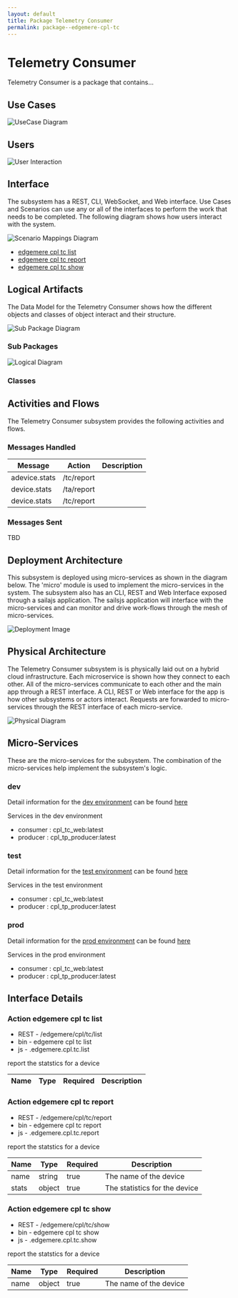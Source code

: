 ```yaml
---
layout: default
title: Package Telemetry Consumer
permalink: package--edgemere-cpl-tc
---
```

# Telemetry Consumer

Telemetry Consumer is a package that contains...



## Use Cases



![UseCase Diagram](./usecases.svg)

## Users


![User Interaction](./userinteraction.svg)

## Interface
The subsystem has a REST, CLI, WebSocket, and Web interface. Use Cases and Scenarios can use any or all
of the interfaces to perform the work that needs to be completed. The following  diagram shows how
users interact with the system.

![Scenario Mappings Diagram](./scenariomapping.svg)

* [ edgemere cpl tc list](#action--edgemere-cpl-tc-list)
* [ edgemere cpl tc report](#action--edgemere-cpl-tc-report)
* [ edgemere cpl tc show](#action--edgemere-cpl-tc-show)


## Logical Artifacts
The Data Model for the  Telemetry Consumer shows how the different objects and classes of object interact
and their structure.

![Sub Package Diagram](./subpackage.svg)

### Sub Packages



![Logical Diagram](./logical.svg)

### Classes



## Activities and Flows
The Telemetry Consumer subsystem provides the following activities and flows.

### Messages Handled

| Message | Action | Description |
|---|---|---|
| adevice.stats | /tc/report |  |
| device.stats | /ta/report |  |
| device.stats | /tc/report |  |


### Messages Sent

TBD

## Deployment Architecture

This subsystem is deployed using micro-services as shown in the diagram below. The 'micro' module is
used to implement the micro-services in the system.
The subsystem also has an CLI, REST and Web Interface exposed through a sailajs application. The sailsjs
application will interface with the micro-services and can monitor and drive work-flows through the mesh of
micro-services.

![Deployment Image](./deployment.svg)

## Physical Architecture

The Telemetry Consumer subsystem is is physically laid out on a hybrid cloud infrastructure. Each microservice is shown
how they connect to each other. All of the micro-services communicate to each other and the main app through a
REST interface. A CLI, REST or Web interface for the app is how other subsystems or actors interact. Requests are
forwarded to micro-services through the REST interface of each micro-service.

![Physical Diagram](./physical.svg)

## Micro-Services
These are the micro-services for the subsystem. The combination of the micro-services help implement
the subsystem's logic.

### dev
Detail information for the [dev environment](environment--edgemere-cpl-tc-dev)
can be found [here](environment--edgemere-cpl-tc-dev)

Services in the dev environment

* consumer : cpl_tc_web:latest
* producer : cpl_tp_producer:latest

### test
Detail information for the [test environment](environment--edgemere-cpl-tc-test)
can be found [here](environment--edgemere-cpl-tc-test)

Services in the test environment

* consumer : cpl_tc_web:latest
* producer : cpl_tp_producer:latest

### prod
Detail information for the [prod environment](environment--edgemere-cpl-tc-prod)
can be found [here](environment--edgemere-cpl-tc-prod)

Services in the prod environment

* consumer : cpl_tc_web:latest
* producer : cpl_tp_producer:latest


## Interface Details


### Action  edgemere cpl tc list

* REST - /edgemere/cpl/tc/list
* bin -  edgemere cpl tc list
* js - .edgemere.cpl.tc.list

report the statstics for a device

| Name | Type | Required | Description |
|---|---|---|---|




### Action  edgemere cpl tc report

* REST - /edgemere/cpl/tc/report
* bin -  edgemere cpl tc report
* js - .edgemere.cpl.tc.report

report the statstics for a device

| Name | Type | Required | Description |
|---|---|---|---|
| name | string |true | The name of the device |
| stats | object |true | The statistics for the device |




### Action  edgemere cpl tc show

* REST - /edgemere/cpl/tc/show
* bin -  edgemere cpl tc show
* js - .edgemere.cpl.tc.show

report the statstics for a device

| Name | Type | Required | Description |
|---|---|---|---|
| name | object |true | The name of the device |




